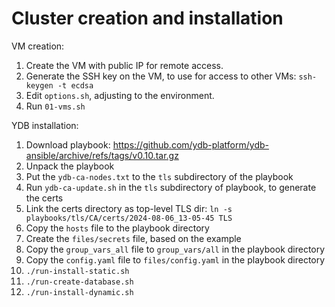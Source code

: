 # Cluster creation and installation

VM creation:
1. Create the VM with public IP for remote access.
2. Generate the SSH key on the VM, to use for access to other VMs: `ssh-keygen -t ecdsa`
3. Edit `options.sh`, adjusting to the environment.
4. Run `01-vms.sh`

YDB installation:
1. Download playbook: https://github.com/ydb-platform/ydb-ansible/archive/refs/tags/v0.10.tar.gz
2. Unpack the playbook
3. Put the `ydb-ca-nodes.txt` to the `tls` subdirectory of the playbook
4. Run `ydb-ca-update.sh` in the `tls` subdirectory of playbook, to generate the certs
5. Link the certs directory as top-level TLS dir: `ln -s playbooks/tls/CA/certs/2024-08-06_13-05-45 TLS`
6. Copy the `hosts` file to the playbook directory
7. Create the `files/secrets` file, based on the example
8. Copy the `group_vars_all` file to `group_vars/all` in the playbook directory
9. Copy the `config.yaml` file to `files/config.yaml` in the playbook directory
10. `./run-install-static.sh`
11. `./run-create-database.sh`
12. `./run-install-dynamic.sh`
